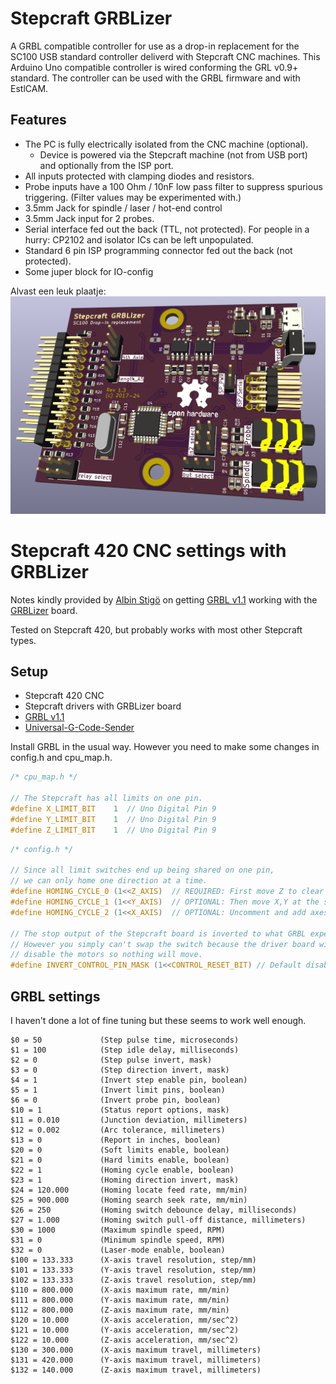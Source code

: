 # Stepcraft GRBLizer

A GRBL compatible controller for use as a drop-in replacement for the SC100 USB standard controller deliverd with Stepcraft CNC machines. This Arduino Uno compatible controller is wired conforming the GRL v0.9+ standard. The controller can be used with the GRBL firmware and with EstlCAM. 

## Features
  - The PC is fully electrically isolated from the CNC machine (optional). 
	- Device is powered via the Stepcraft machine (not from USB port) and optionally from the ISP port.
  - All inputs protected with clamping diodes and resistors.
  - Probe inputs have a 100 Ohm / 10nF low pass filter to suppress spurious triggering. (Filter values may be experimented with.)
  - 3.5mm Jack for spindle / laser / hot-end control
  - 3.5mm Jack input for 2 probes.
  - Serial interface fed out the back (TTL, not protected). For people in a hurry: CP2102 and isolator ICs can be left unpopulated.
  - Standard 6 pin ISP programming connector fed out the back  (not protected).
  - Some juper block for IO-config

Alvast een leuk plaatje:
![PCB Render](images/render_rev1.3.png)


# Stepcraft 420 CNC settings with GRBLizer

Notes kindly provided by [Albin Stigö](https://github.com/ast) on getting [GRBL v1.1](https://github.com/gnea/grbl/wiki) working with the
[GRBLizer](https://github.com/eflukx/Stepcraft-GRBLizer) board.

Tested on Stepcraft 420, but probably works with most other Stepcraft types.

## Setup

* Stepcraft 420 CNC
* Stepcraft drivers with GRBLizer board
* [GRBL v1.1](https://github.com/gnea/grbl/wiki)
* [Universal-G-Code-Sender](https://github.com/winder/Universal-G-Code-Sender)

Install GRBL in the usual way. However you need to make some changes in config.h and cpu_map.h.

```c
/* cpu_map.h */

// The Stepcraft has all limits on one pin.
#define X_LIMIT_BIT    1  // Uno Digital Pin 9
#define Y_LIMIT_BIT    1  // Uno Digital Pin 9
#define Z_LIMIT_BIT    1  // Uno Digital Pin 9
```

```c
/* config.h */

// Since all limit switches end up being shared on one pin, 
// we can only home one direction at a time.
#define HOMING_CYCLE_0 (1<<Z_AXIS)  // REQUIRED: First move Z to clear workspace.
#define HOMING_CYCLE_1 (1<<Y_AXIS)  // OPTIONAL: Then move X,Y at the same time.
#define HOMING_CYCLE_2 (1<<X_AXIS)  // OPTIONAL: Uncomment and add axes mask to enable

// The stop output of the Stepcraft board is inverted to what GRBL expects.
// However you simply can't swap the switch because the driver board will also
// disable the motors so nothing will move.
#define INVERT_CONTROL_PIN_MASK (1<<CONTROL_RESET_BIT) // Default disabled.
```

## GRBL settings

I haven't done a lot of fine tuning but these seems to work well enough.

```
$0 = 50				(Step pulse time, microseconds)
$1 = 100			(Step idle delay, milliseconds)
$2 = 0				(Step pulse invert, mask)
$3 = 0				(Step direction invert, mask)
$4 = 1				(Invert step enable pin, boolean)
$5 = 1				(Invert limit pins, boolean)
$6 = 0				(Invert probe pin, boolean)
$10 = 1				(Status report options, mask)
$11 = 0.010			(Junction deviation, millimeters)
$12 = 0.002			(Arc tolerance, millimeters)
$13 = 0				(Report in inches, boolean)
$20 = 0				(Soft limits enable, boolean)
$21 = 0				(Hard limits enable, boolean)
$22 = 1				(Homing cycle enable, boolean)
$23 = 1				(Homing direction invert, mask)
$24 = 120.000		(Homing locate feed rate, mm/min)
$25 = 900.000		(Homing search seek rate, mm/min)
$26 = 250			(Homing switch debounce delay, milliseconds)
$27 = 1.000			(Homing switch pull-off distance, millimeters)
$30 = 1000			(Maximum spindle speed, RPM)
$31 = 0				(Minimum spindle speed, RPM)
$32 = 0				(Laser-mode enable, boolean)
$100 = 133.333		(X-axis travel resolution, step/mm)
$101 = 133.333		(Y-axis travel resolution, step/mm)
$102 = 133.333		(Z-axis travel resolution, step/mm)
$110 = 800.000		(X-axis maximum rate, mm/min)
$111 = 800.000		(Y-axis maximum rate, mm/min)
$112 = 800.000		(Z-axis maximum rate, mm/min)
$120 = 10.000		(X-axis acceleration, mm/sec^2)
$121 = 10.000		(Y-axis acceleration, mm/sec^2)
$122 = 10.000		(Z-axis acceleration, mm/sec^2)
$130 = 300.000		(X-axis maximum travel, millimeters)
$131 = 420.000		(Y-axis maximum travel, millimeters)
$132 = 140.000		(Z-axis maximum travel, millimeters)
```